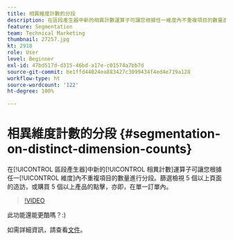 ```yaml
---
title: 相異維度計數的分段
description: 在區段產生器中新的相異計數運算子可讓您根據任一維度內不重複項目的數量進行分段。篩選檢視 5 個以上頁面的造訪，或購買 5 個以上產品的點擊，亦即，在單一訂單內。
feature: Segmentation
team: Technical Marketing
thumbnail: 27257.jpg
kt: 2918
role: User
level: Beginner
exl-id: 47bd517d-d315-46bd-a17e-c01574a7bb7d
source-git-commit: be1ffd44024ea883427c3099434f4ed4e719a128
workflow-type: ht
source-wordcount: '122'
ht-degree: 100%

---
```


# 相異維度計數的分段 {#segmentation-on-distinct-dimension-counts}

在[!UICONTROL 區段產生器]中新的[!UICONTROL 相異計數]運算子可讓您根據任一[!UICONTROL 維度]內不重複項目的數量進行分段。篩選檢視 5 個以上頁面的造訪，或購買 5 個以上產品的點擊，亦即，在單一訂單內。

>[!VIDEO](https://video.tv.adobe.com/v/27257/?quality=9)

此功能還能更酷嗎？:)

如需詳細資訊，請查看[文件](https://experienceleague.adobe.com/docs/analytics/components/segmentation/segment-reference/seg-operators.html?lang=zh-Hant)。
